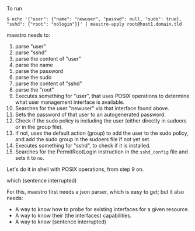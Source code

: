 To run

    $ echo '{"user": {"name": "newuser", "passwd": null, "sudo": true}, "sshd": {"root": "nologin"}}' | maestro-apply root@host1.domain.tld

maestro needs to:

1. parse "user"
2. parse "sshd"
3. parse the content of "user"
4. parse the name
5. parse the password
6. parse the sudo
7. parse the content of "sshd"
8. parse the "root"
9. Executes something for "user", that uses POSIX operations to determine what user management interface is available.
10. Searches for the user "newuser" via that interface found above.
11. Sets the password of that user to an autogenerated password.
12. Check if the sudo policy is including the user (either directly in sudoers or in the group file).
13. If not, uses the default action (group) to add the user to the sudo policy, and add the sudo group in the sudoers file if not yet set.
14. Executes something for "sshd", to check if it is installed.
15. Searches for the PermitRootLogin instruction in the `sshd_config` file and sets it to `no`.

Let's do it in shell with POSIX operations, from step 9 on.

which (sentence interrupted)


For this, maestro first needs a json parser, which is easy to get; but it also needs:

- A way to know how to probe for existing interfaces for a given resource.
- A way to know their (the interfaces) capabilities.
- A way to know (sentence interrupted)
